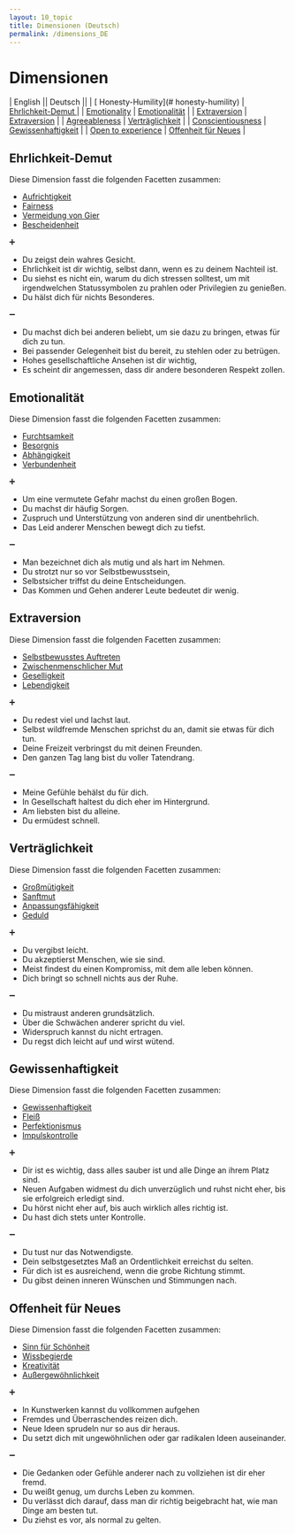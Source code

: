 ```yaml
---
layout: 10_topic
title: Dimensionen (Deutsch)
permalink: /dimensions_DE
---
```


# Dimensionen


 | English ||  Deutsch ||
 | [ Honesty-Humility](# honesty-humility)  | [ Ehrlichkeit-Demut ](#ehrlichkeit-demut ) | 
 | [ Emotionality](#Emotionality)  | [ Emotionalität](#emotionalität) | 
 | [ Extraversion](#extraversion)  | [ Extraversion](#extraversion) | 
 | [ Agreeableness](#agreeableness)  | [ Verträglichkeit](#verträglichkeit) | 
 | [ Conscientiousness](#conscientiousness)  | [ Gewissenhaftigkeit](#gewissenhaftigkeit) | 
 | [ Open to experience](#open-to-experience)  | [ Offenheit für Neues](#offenheit-für-neues) | 


## Ehrlichkeit-Demut

Diese Dimension fasst die folgenden Facetten zusammen: 
- [Aufrichtigkeit](facetten_DE#aufrichtigkeit) 
- [Fairness](facetten_DE#fairness)
- [Vermeidung von Gier](facetten_DE#vermeidung-von-gier) 
- [Bescheidenheit](facetten_DE#bescheidenheit)

:heavy_plus_sign:
- Du zeigst dein wahres Gesicht.
- Ehrlichkeit ist dir wichtig, selbst dann, wenn es zu deinem Nachteil ist.
- Du siehst es nicht ein, warum du dich stressen solltest, um mit irgendwelchen Statussymbolen zu prahlen oder Privilegien zu genießen.
- Du hälst dich für nichts Besonderes.


:heavy_minus_sign:
- Du machst dich bei anderen beliebt, um sie dazu zu bringen, etwas für dich zu tun.
- Bei passender Gelegenheit bist du bereit, zu stehlen oder zu betrügen.
- Hohes gesellschaftliche Ansehen ist dir wichtig,
- Es scheint dir angemessen, dass dir andere besonderen Respekt zollen. 

## Emotionalität

Diese Dimension fasst die folgenden Facetten zusammen: 
- [Furchtsamkeit](facetten_DE#furchtsamkeit) 
- [Besorgnis](facetten_DE#besorgnis) 
- [Abhängigkeit](facetten_DE#abhängigkeit) 
- [Verbundenheit](facetten_DE#verbundenheit) 


:heavy_plus_sign:
- Um eine vermutete Gefahr machst du einen großen Bogen.
- Du machst dir häufig Sorgen.
- Zuspruch und Unterstützung von anderen sind dir unentbehrlich.
- Das Leid anderer Menschen bewegt dich zu tiefst.


:heavy_minus_sign:
 - Man bezeichnet dich als mutig und als hart im Nehmen.
 - Du strotzt nur so vor Selbstbewusstsein,
 - Selbstsicher triffst du deine Entscheidungen.
 - Das Kommen und Gehen anderer Leute bedeutet dir wenig.

## Extraversion

Diese Dimension fasst die folgenden Facetten zusammen: 
- [Selbstbewusstes Auftreten](facetten_DE#selbstbewusstes-auftreten) 
- [Zwischenmenschlicher Mut](facetten_DE#zwischenmenschlicher-mut) 
- [Geselligkeit](facetten_DE#geselligkeit) 
- [Lebendigkeit](facetten_DE#lebendigkeit) 

:heavy_plus_sign:
- Du redest viel und lachst laut.
- Selbst wildfremde Menschen sprichst du an, damit sie etwas für dich tun.
- Deine Freizeit verbringst du mit deinen Freunden.
- Den ganzen Tag lang bist du voller Tatendrang.

:heavy_minus_sign:
- Meine Gefühle behälst du für dich.
- In Gesellschaft haltest du dich eher im Hintergrund.
- Am liebsten bist du alleine.
- Du ermüdest schnell.

## Verträglichkeit

Diese Dimension fasst die folgenden Facetten zusammen: 
- [Großmütigkeit](facetten_DE#großmütigkeit)
- [Sanftmut](facetten_DE#sanftmut)
- [Anpassungsfähigkeit](facetten_DE#anpassungsfähigkeit)
- [Geduld](facetten_DE#geduld)

:heavy_plus_sign:
- Du vergibst leicht.
- Du akzeptierst Menschen, wie sie sind.
- Meist findest du einen Kompromiss, mit dem alle leben können.
- Dich bringt so schnell nichts aus der Ruhe.

:heavy_minus_sign:
- Du mistraust anderen grundsätzlich.
- Über die Schwächen anderer spricht du viel.
- Widerspruch kannst du nicht ertragen.
- Du regst dich leicht auf und wirst wütend.



## Gewissenhaftigkeit

Diese Dimension fasst die folgenden Facetten zusammen: 
- [Gewissenhaftigkeit](facetten_DE#gewissenhaftigkeit)
- [Fleiß](facetten_DE#fleiß)
- [Perfektionismus](facetten_DE#perfektionismus)
- [Impulskontrolle](facetten_DE#impulskontrolle)

:heavy_plus_sign:
- Dir ist es wichtig, dass alles sauber ist und alle Dinge an ihrem Platz sind.
- Neuen Aufgaben widmest du dich unverzüglich und ruhst nicht eher, bis sie erfolgreich erledigt sind.
- Du hörst nicht eher auf, bis auch wirklich alles richtig ist.
- Du hast dich stets unter Kontrolle.


:heavy_minus_sign:
- Du tust nur das Notwendigste.
- Dein selbstgesetztes Maß an Ordentlichkeit erreichst du selten. 
- Für dich ist es ausreichend, wenn die grobe Richtung stimmt.
- Du gibst deinen inneren Wünschen und Stimmungen nach.


## Offenheit für Neues

Diese Dimension fasst die folgenden Facetten zusammen: 
- [Sinn für Schönheit](facetten_DE#sinn-für-schönheit) 
- [Wissbegierde](facetten_DE#wissbegierde) 
- [Kreativität](facetten_DE#kreativität) 
- [Außergewöhnlichkeit](facetten_DE#außergewöhnlichkeit) 

:heavy_plus_sign:
- In Kunstwerken kannst du vollkommen aufgehen
- Fremdes und Überraschendes reizen dich.
- Neue Ideen sprudeln nur so aus dir heraus.
- Du setzt dich mit ungewöhnlichen oder gar radikalen Ideen auseinander.

:heavy_minus_sign:
- Die Gedanken oder Gefühle anderer nach zu vollziehen ist dir eher fremd.
- Du weißt genug, um durchs Leben zu kommen.
- Du verlässt dich darauf, dass man dir richtig beigebracht hat, wie man Dinge am besten tut.
- Du ziehst es vor, als normal zu gelten.
